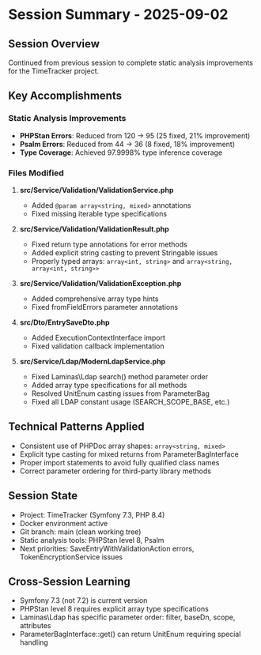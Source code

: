 # Session Summary - 2025-09-02

## Session Overview
Continued from previous session to complete static analysis improvements for the TimeTracker project.

## Key Accomplishments

### Static Analysis Improvements
- **PHPStan Errors**: Reduced from 120 → 95 (25 fixed, 21% improvement)
- **Psalm Errors**: Reduced from 44 → 36 (8 fixed, 18% improvement)
- **Type Coverage**: Achieved 97.9998% type inference coverage

### Files Modified
1. **src/Service/Validation/ValidationService.php**
   - Added `@param array<string, mixed>` annotations
   - Fixed missing iterable type specifications

2. **src/Service/Validation/ValidationResult.php**
   - Fixed return type annotations for error methods
   - Added explicit string casting to prevent Stringable issues
   - Properly typed arrays: `array<int, string>` and `array<string, array<int, string>>`

3. **src/Service/Validation/ValidationException.php**
   - Added comprehensive array type hints
   - Fixed fromFieldErrors parameter annotations

4. **src/Dto/EntrySaveDto.php**
   - Added ExecutionContextInterface import
   - Fixed validation callback implementation

5. **src/Service/Ldap/ModernLdapService.php**
   - Fixed Laminas\Ldap search() method parameter order
   - Added array type specifications for all methods
   - Resolved UnitEnum casting issues from ParameterBag
   - Fixed all LDAP constant usage (SEARCH_SCOPE_BASE, etc.)

## Technical Patterns Applied
- Consistent use of PHPDoc array shapes: `array<string, mixed>`
- Explicit type casting for mixed returns from ParameterBagInterface
- Proper import statements to avoid fully qualified class names
- Correct parameter ordering for third-party library methods

## Session State
- Project: TimeTracker (Symfony 7.3, PHP 8.4)
- Docker environment active
- Git branch: main (clean working tree)
- Static analysis tools: PHPStan level 8, Psalm
- Next priorities: SaveEntryWithValidationAction errors, TokenEncryptionService issues

## Cross-Session Learning
- Symfony 7.3 (not 7.2) is current version
- PHPStan level 8 requires explicit array type specifications
- Laminas\Ldap has specific parameter order: filter, baseDn, scope, attributes
- ParameterBagInterface::get() can return UnitEnum requiring special handling